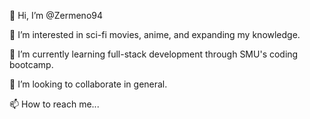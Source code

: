 

👋 Hi, I’m @Zermeno94

👀 I’m interested in sci-fi movies, anime, and expanding my knowledge.

🌱 I’m currently learning full-stack development through SMU's coding bootcamp.

💞️ I’m looking to collaborate in general. 

📫 How to reach me...

